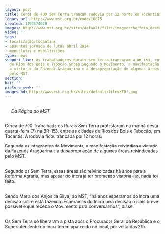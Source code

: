 ```yaml
---
layout: post
title: Cerca de 700 Sem Terra trancam rodovia por 12 horas em Tocantins
legacy_url: http://www.mst.org.br/node/16075
created: 1399574028
images: http://www.mst.org.br/sites/default/files/imagecache/foto_destaque/TO!.png
video: ''
tags:
- localização:tocantins
- assuntos:jornada de lutas abril 2014
- menu:lutas e mobilizações
type: news
support_line: Os Trabalhadores Rurais Sem Terra trancaram a BR-153, entre as cidades
  de Rios dos Bois e Tabocão.&nbsp;Segundo o Movimento, a manifestação reivindica
  a vistoria da Fazenda Araguarina e a desapropriação de algumas áreas reivindicadas
  pelo MST.
section: 
hat: ''
picture_week: ''
images_hd: http://www.mst.org.br/sites/default/files/TO!.png
---
```

<p class="MsoNormal"><img style="margin: 10px; float: left;" src="http://www.mst.org.br/sites/default/files/TO.png" alt=""><br><em>Da Página do MST<br><br></em></p><p class="MsoNormal">Cerca de 700 Trabalhadores Rurais Sem Terra protestaram na manhã desta quarta-feira (7) na BR-153, entre as cidades de Rios dos Bois e Tabocão, em Tocantis. A rodovia ficou trancada por 12 horas.</p><p class="MsoNormal">Segundo os integrantes do Movimento, a manifestação reivindica a vistoria da Fazenda Araguarina e a desapropriação de algumas áreas reivindicadas pelo MST.</p><p class="MsoNormal"><br>Segundo os Sem Terra, essas áreas são reivindicadas há anos para a Reforma Agrária, mas apesar do Incra já ter prometido vistoria-las, nada foi feito.</p><p class="MsoNormal"><br>Sendo Maria dos Anjos da Silva, do MST, “há anos esperamos do Incra uma decisão sobre está fazenda. Esperamos do Incra uma decisão o mais breve possível e que receba o Movimento para conversarmos”, disse.</p><p class="MsoNormal"><br>Os Sem Terra só liberaram a pista após o Procurador Geral da República e o Superintendente do Incra terem aparecido no local, por volta das 21h.</p>
